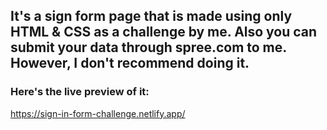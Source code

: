 ## It's a sign form page that is made using only HTML & CSS as a challenge by me. Also you can submit your data through spree.com to me. However, I don't recommend doing it.



### Here's the live preview of it:
https://sign-in-form-challenge.netlify.app/
